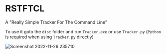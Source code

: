 # RSTFTCL
A "Really Simple Tracker For The Command Line"
 
To use it goto the `dist` folder and run `Tracker.exe` or use `Tracker.py` (`Python` is required when using `Tracker.py` directly)

![Screenshot 2022-11-26 235710](https://user-images.githubusercontent.com/59062738/204113284-2728748e-a1b6-4b74-be62-40f990f573de.png)
